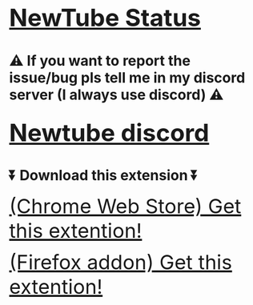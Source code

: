 ## <a href="[https://discord.gg/BgxvVqap4G](https://github.com/users/AzPepoze/projects/1)" style="font-size: xxx-large;" target="_blank">NewTube Status</a>

# ⚠️ If you want to report the issue/bug pls tell me in my discord server (I always use discord) ⚠️

## <a href="https://discord.gg/BgxvVqap4G" style="font-size: xxx-large;" target="_blank">Newtube discord</a>

# ⏬ Download this extension ⏬

<a href="https://chrome.google.com/webstore/detail/youtube-style-customizer/dnjjchajjdnfbjhjclmilicgheglcopj" style="font-size:40px;" target="_blank">(Chrome Web Store) Get this extention!</a>

<a href="https://addons.mozilla.org/firefox/addon/newtube-youtubestylecustomizer/" style="font-size:40px;" target="_blank">(Firefox addon) Get this extention!</a>
